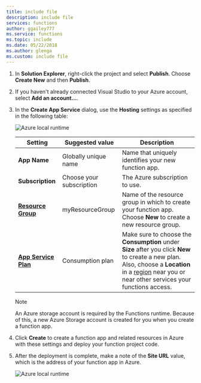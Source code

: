 ```yaml
---
title: include file
description: include file
services: functions
author: ggailey777
ms.service: functions
ms.topic: include
ms.date: 05/22/2018
ms.author: glenga
ms.custom: include file
---
```


1. In **Solution Explorer**, right-click the project and select **Publish**. Choose **Create New**  and then **Publish**.

2. If you haven't already connected Visual Studio to your Azure account, select **Add an account...**.

3. In the **Create App Service** dialog, use the **Hosting** settings as specified in the following table:

    ![Azure local runtime](./media/functions-vstools-publish/functions-vstools-publish.png)

    | Setting      | Suggested value  | Description                                |
    | ------------ |  ------- | -------------------------------------------------- |
    | **App Name** | Globally unique name | Name that uniquely identifies your new function app. |
    | **Subscription** | Choose your subscription | The Azure subscription to use. |
    | **[Resource Group](../articles/azure-resource-manager/resource-group-overview.md)** | myResourceGroup |  Name of the resource group in which to create your function app. Choose **New** to create a new resource group.|
    | **[App Service Plan](../articles/azure-functions/functions-scale.md)** | Consumption plan | Make sure to choose the **Consumption** under **Size** after you click **New** to create a new plan. Also, choose a **Location** in a [region](https://azure.microsoft.com/regions/) near you or near other services your functions access.  |

    >[!NOTE]
    >An Azure storage account is required by the Functions runtime. Because of this, a new Azure Storage account is created for you when you create a function app.

4. Click **Create** to create a function app and related resources in Azure with these settings and deploy your function project code. 

5. After the deployment is complete, make a note of the **Site URL** value, which is the address of your function app in Azure.

    ![Azure local runtime](./media/functions-vstools-publish/functions-vstools-publish-profile.png)
